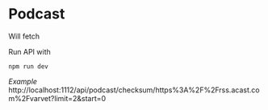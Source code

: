# Podcast

Will fetch

Run API with

```
npm run dev
```

_Example_
http://localhost:1112/api/podcast/checksum/https%3A%2F%2Frss.acast.com%2Fvarvet?limit=2&start=0
